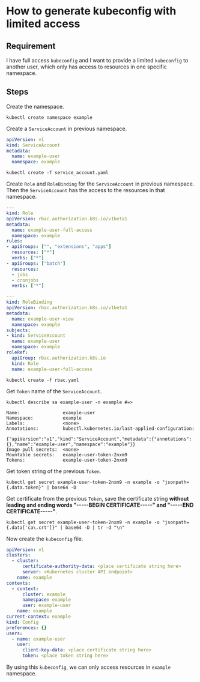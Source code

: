# How to generate kubeconfig with limited access

## Requirement

I have full access `kubeconfig` and I want to provide a limited `kubeconfig` to another user, which only has access to resources in one specific namespace.

## Steps

Create the namespace.

```shell
kubectl create namespace example
```

Create a `ServiceAccount` in previous namespace.

```yaml
apiVersion: v1
kind: ServiceAccount
metadata:
  name: example-user
  namespace: example
```

```shell
kubectl create -f service_account.yaml
```

Create `Role` and `RoleBinding` for the `ServiceAccount` in previous namespace. Then the `ServiceAccount` has the access to the resources in that namespace.

```yaml
---
kind: Role
apiVersion: rbac.authorization.k8s.io/v1beta1
metadata:
  name: example-user-full-access
  namespace: example
rules:
- apiGroups: ["", "extensions", "apps"]
  resources: ["*"]
  verbs: ["*"]
- apiGroups: ["batch"]
  resources:
  - jobs
  - cronjobs
  verbs: ["*"]

---
kind: RoleBinding
apiVersion: rbac.authorization.k8s.io/v1beta1
metadata:
  name: example-user-view
  namespace: example
subjects:
- kind: ServiceAccount
  name: example-user
  namespace: example
roleRef:
  apiGroup: rbac.authorization.k8s.io
  kind: Role
  name: example-user-full-access
```

```shell
kubectl create -f rbac.yaml
```

Get `Token` name of the `ServiceAccount`.

```shell
kubectl describe sa example-user -n example #=>

Name:                example-user
Namespace:           example
Labels:              <none>
Annotations:         kubectl.kubernetes.io/last-applied-configuration:
                       {"apiVersion":"v1","kind":"ServiceAccount","metadata":{"annotations":{},"name":"example-user","namespace":"example"}}
Image pull secrets:  <none>
Mountable secrets:   example-user-token-2nxm9
Tokens:              example-user-token-2nxm9
```

Get token string of the previous `Token`.

```shell
kubectl get secret example-user-token-2nxm9 -n example -o "jsonpath={.data.token}" | base64 -D
```

Get certificate from the previous `Token`, save the certificate string **without leading and ending words "-----BEGIN CERTIFICATE-----" and "-----END CERTIFICATE-----"**.

```shell
kubectl get secret example-user-token-2nxm9 -n example -o "jsonpath={.data['ca\.crt']}" | base64 -D | tr -d "\n"
```

Now create the `kubeconfig` file.

```yaml
apiVersion: v1
clusters:
  - cluster:
      certificate-authority-data: <place certificate string here>
      server: <Kubernetes cluster API endpoint>
    name: example
contexts:
  - context:
      cluster: example
      namespace: example
      user: example-user
    name: example
current-context: example
kind: Config
preferences: {}
users:
  - name: example-user
    user:
      client-key-data: <place certificate string here>
      token: <place token string here>
```

By using this `kubeconfig`, we can only access resources in `example` namespace.
